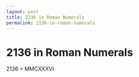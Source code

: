 ```yaml
---
layout: post
title: 2136 in Roman Numerals
permalink: 2136-in-roman-numerals
---
```


# 2136 in Roman Numerals

2136 = MMCXXXVI
